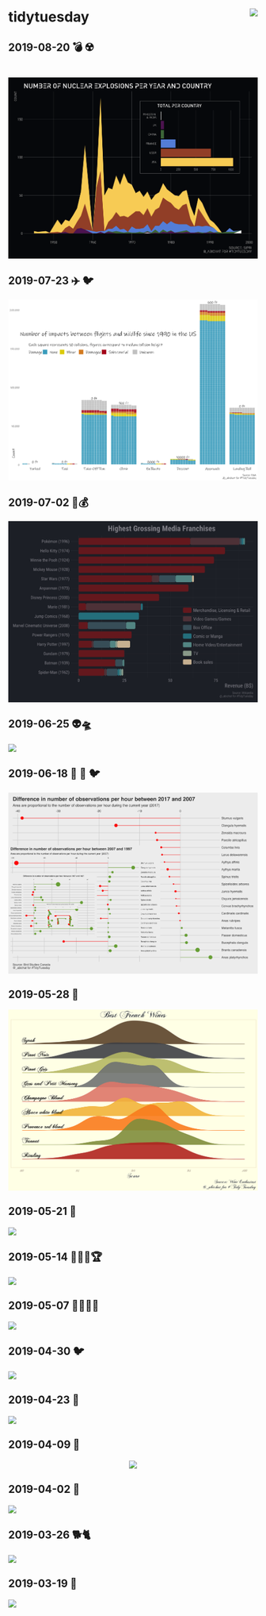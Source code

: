 
<!-- README.md is generated from README.Rmd. Please edit that file -->

# tidytuesday <a href='https://github.com/rfordatascience/tidytuesday' target='_blank'><img src='tt_hex.png' align="right" height="139" /></a>

## 2019-08-20 💣 ☢️

<a href='scripts/script_2019-08-20.R' target='_blank'><img src="plots/plot_2019-08-20.png" align="center"/></a>

## 2019-07-23 ✈️ 🐦

<a href='scripts/script_2019-07-23.R' target='_blank'><img src="plots/plot_2019-07-23.png" align="center"/></a>

## 2019-07-02 🎥💰

<a href='scripts/script_2019-07-02.R' target='_blank'><img src="plots/plot_2019-07-02.png" align="center"/></a>

## 2019-06-25 👽🛸

<a href='scripts/script_2019-06-25.R' target='_blank'><img src="plots/plot_2019-06-25.gif" align="center"/></a>

## 2019-06-18 🦢 🦆 🐦

<a href='scripts/script_2019-06-18.R' target='_blank'><img src="plots/plot_2019-06-18.png" align="center"/></a>

## 2019-05-28 🍷

<a href='scripts/script_2019-05-28.R' target='_blank'><img src="plots/plot_2019-05-28.png" align="center"/></a>

## 2019-05-21 🚮

<a href='scripts/script_2019-05-21.R' target='_blank'><img src="plots/plot_2019-05-21.png" align="center"/></a>

## 2019-05-14 👩🏻‍🔬🏆

<a href='scripts/script_2019-05-14.R' target='_blank'><img src="plots/plot_2019-05-14.png" align="center"/></a>

## 2019-05-07 👨🏻‍🏫🏫

<a href='scripts/script_2019-05-07.R' target='_blank'><img src="plots/plot_2019-05-07.png" align="center"/></a>

## 2019-04-30 🐦

<a href='scripts/script_2019-04-30.R' target='_blank'><img src="plots/plot_2019-04-30.png" align="center"/></a>

## 2019-04-23 🎎

<a href='scripts/script_2019-04-23.R' target='_blank'><img src="plots/plot_2019-04-23.png" align="center"/></a>

## 2019-04-09 🎾

<center>

<a href='scripts/script_2019-04-09.R' target='_blank'><img src="plots/plot_2019-04-09.gif" align="center"/></a>

</center>

## 2019-04-02 🚴

<a href='scripts/script_2019-04-02.R' target='_blank'><img src="plots/plot_2019-04-02.png" align="center"/></a>

## 2019-03-26 🐕🐈

<a href='scripts/script_2019-03-26.R' target='_blank'><img src="plots/plot_2019-03-26.png" align="center"/></a>

## 2019-03-19 🚓

<a href='scripts/script_2019-03-19.R' target='_blank'><img src="plots/plot_2019-03-19.png" align="center"/></a>
